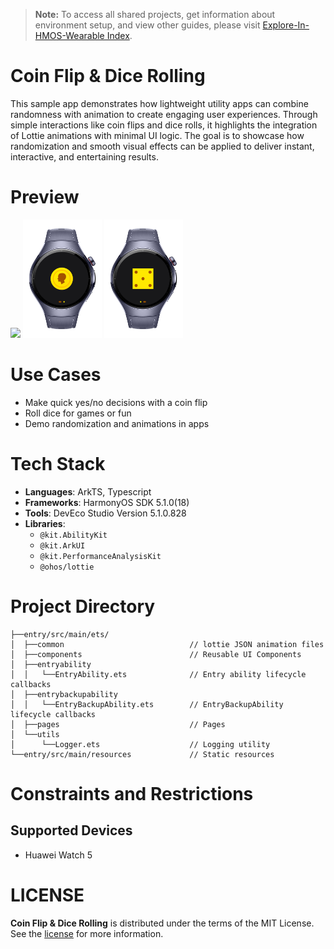 > **Note:** To access all shared projects, get information about environment setup, and view other guides, please visit [Explore-In-HMOS-Wearable Index](https://github.com/Explore-In-HMOS-Wearable/hmos-index).

# Coin Flip & Dice Rolling

This sample app demonstrates how lightweight utility apps can combine randomness with animation to create engaging user
experiences. Through simple interactions like coin flips and dice rolls, it highlights the integration of Lottie animations with minimal UI logic. The goal is to showcase how randomization and smooth visual effects can be applied to deliver instant, interactive, and entertaining results.

# Preview

<div>
  <img src="./screenshots/animated_01.gif" width="25%">
  <img src="./screenshots/preview_01.png" width="25%">
  <img src="./screenshots/preview_02.png" width="25%">
</div>

# Use Cases

- Make quick yes/no decisions with a coin flip
- Roll dice for games or fun
- Demo randomization and animations in apps

# Tech Stack

- **Languages**: ArkTS, Typescript
- **Frameworks**: HarmonyOS SDK 5.1.0(18)
- **Tools**: DevEco Studio Version 5.1.0.828
- **Libraries**:
    - `@kit.AbilityKit`
    - `@kit.ArkUI`
    - `@kit.PerformanceAnalysisKit`
    - `@ohos/lottie`

# Project Directory

```
├──entry/src/main/ets/
│  ├──common                            // lottie JSON animation files
│  ├──components                        // Reusable UI Components
│  ├──entryability
│  │   └──EntryAbility.ets              // Entry ability lifecycle callbacks
│  ├──entrybackupability
│  │   └──EntryBackupAbility.ets        // EntryBackupAbility lifecycle callbacks
│  ├──pages                             // Pages
│  └──utils
│      └──Logger.ets                    // Logging utility
└──entry/src/main/resources             // Static resources
```

# Constraints and Restrictions

## Supported Devices

- Huawei Watch 5

# LICENSE

**Coin Flip & Dice Rolling** is distributed under the terms of the MIT License.
See the [license](/LICENSE) for more information.